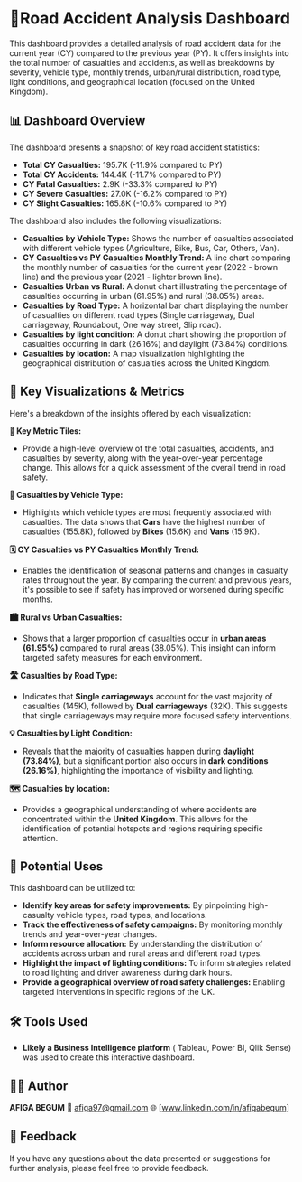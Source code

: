 # 🚦Road Accident Analysis Dashboard

This dashboard provides a detailed analysis of road accident data for the current year (CY) compared to the previous year (PY). It offers insights into the total number of casualties and accidents, as well as breakdowns by severity, vehicle type, monthly trends, urban/rural distribution, road type, light conditions, and geographical location (focused on the United Kingdom).

## 📊 Dashboard Overview

The dashboard presents a snapshot of key road accident statistics:

* **Total CY Casualties:** 195.7K (-11.9% compared to PY)
* **Total CY Accidents:** 144.4K (-11.7% compared to PY)
* **CY Fatal Casualties:** 2.9K (-33.3% compared to PY)
* **CY Severe Casualties:** 27.0K (-16.2% compared to PY)
* **CY Slight Casualties:** 165.8K (-10.6% compared to PY)

The dashboard also includes the following visualizations:

* **Casualties by Vehicle Type:** Shows the number of casualties associated with different vehicle types (Agriculture, Bike, Bus, Car, Others, Van).
* **CY Casualties vs PY Casualties Monthly Trend:** A line chart comparing the monthly number of casualties for the current year (2022 - brown line) and the previous year (2021 - lighter brown line).
* **Casualties Urban vs Rural:** A donut chart illustrating the percentage of casualties occurring in urban (61.95%) and rural (38.05%) areas.
* **Casualties by Road Type:** A horizontal bar chart displaying the number of casualties on different road types (Single carriageway, Dual carriageway, Roundabout, One way street, Slip road).
 * **Casualties by light condition:** A donut chart showing the proportion of casualties occurring in dark (26.16%) and daylight (73.84%) conditions.
* **Casualties by location:** A map visualization highlighting the geographical distribution of casualties across the United Kingdom.

## 📌 Key Visualizations & Metrics

Here's a breakdown of the insights offered by each visualization:

**🔢 Key Metric Tiles:**
* Provide a high-level overview of the total casualties, accidents, and casualties by severity, along with the year-over-year percentage change. This allows for a quick assessment of the overall trend in road safety.

**🚗 Casualties by Vehicle Type:**
* Highlights which vehicle types are most frequently associated with casualties. The data shows that **Cars** have the highest number of casualties (155.8K), followed by **Bikes** (15.6K) and **Vans** (15.9K).

**🗓️ CY Casualties vs PY Casualties Monthly Trend:**
* Enables the identification of seasonal patterns and changes in casualty rates throughout the year. By comparing the current and previous years, it's possible to see if safety has improved or worsened during specific months.

**🏙️ Rural vs Urban Casualties:**
* Shows that a larger proportion of casualties occur in **urban areas (61.95%)** compared to rural areas (38.05%). This insight can inform targeted safety measures for each environment.

**🛣️ Casualties by Road Type:**
* Indicates that **Single carriageways** account for the vast majority of casualties (145K), followed by **Dual carriageways** (32K). This suggests that single carriageways may require more focused safety interventions.

**💡 Casualties by Light Condition:**
* Reveals that the majority of casualties happen during **daylight (73.84%)**, but a significant portion also occurs in **dark conditions (26.16%)**, highlighting the importance of visibility and lighting.

**🗺️ Casualties by location:**
* Provides a geographical understanding of where accidents are concentrated within the **United Kingdom**. This allows for the identification of potential hotspots and regions requiring specific attention.

## 🌟 Potential Uses

This dashboard can be utilized to:

* **Identify key areas for safety improvements:** By pinpointing high-casualty vehicle types, road types, and locations.
* **Track the effectiveness of safety campaigns:** By monitoring monthly trends and year-over-year changes.
* **Inform resource allocation:** By understanding the distribution of accidents across urban and rural areas and different road types.
* **Highlight the impact of lighting conditions:** To inform strategies related to road lighting and driver awareness during dark hours.
* **Provide a geographical overview of road safety challenges:** Enabling targeted interventions in specific regions of the UK.

## 🛠️ Tools Used

* **Likely a Business Intelligence platform** ( Tableau, Power BI, Qlik Sense) was used to create this interactive dashboard.

## 🙋‍♀️ Author

**AFIGA BEGUM**
📧 afiga97@gmail.com
🌐 [www.linkedin.com/in/afigabegum]

## 📣 Feedback

If you have any questions about the data presented or suggestions for further analysis, please feel free to provide feedback.
